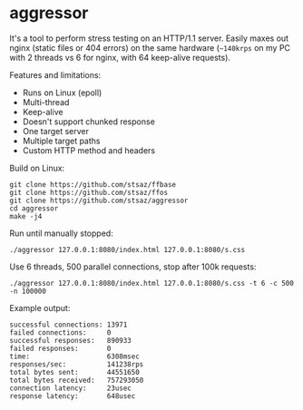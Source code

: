# aggressor

It's a tool to perform stress testing on an HTTP/1.1 server.
Easily maxes out nginx (static files or 404 errors) on the same hardware (`~140krps` on my PC with 2 threads vs 6 for nginx, with 64 keep-alive requests).

Features and limitations:

* Runs on Linux (epoll)
* Multi-thread
* Keep-alive
* Doesn't support chunked response
* One target server
* Multiple target paths
* Custom HTTP method and headers

Build on Linux:

	git clone https://github.com/stsaz/ffbase
	git clone https://github.com/stsaz/ffos
	git clone https://github.com/stsaz/aggressor
	cd aggressor
	make -j4

Run until manually stopped:

	./aggressor 127.0.0.1:8080/index.html 127.0.0.1:8080/s.css

Use 6 threads, 500 parallel connections, stop after 100k requests:

	./aggressor 127.0.0.1:8080/index.html 127.0.0.1:8080/s.css -t 6 -c 500 -n 100000

Example output:

	successful connections: 13971
	failed connections:     0
	successful responses:   890933
	failed responses:       0
	time:                   6308msec
	responses/sec:          141238rps
	total bytes sent:       44551650
	total bytes received:   757293050
	connection latency:     23usec
	response latency:       648usec
